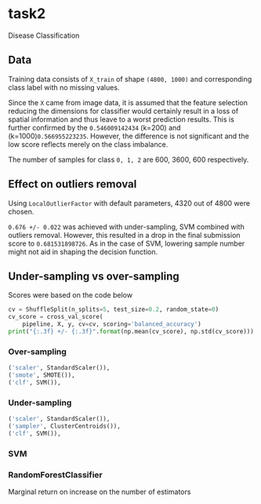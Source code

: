 # task2

Disease Classification

## Data

Training data consists of `X_train` of shape `(4800, 1000)` and corresponding class label with no missing values.

Since the `X` came from image data, it is assumed that the feature selection reducing the dimensions for classifier would certainly result in a loss of spatial information and thus leave to a worst prediction results. This is further confirmed by the `0.546009142434` \(k=200\) and \(k=1000\)`0.566955223235`. However, the difference is not significant and the low score reflects merely on the class imbalance.

The number of samples for class `0, 1, 2` are 600, 3600, 600 respectively.

## Effect on outliers removal

Using `LocalOutlierFactor` with default parameters, 4320 out of 4800 were chosen.

`0.676 +/- 0.022` was achieved with under-sampling, SVM combined with outliers removal. However, this resulted in a drop in the final submission score to `0.681531898726`. As in the case of SVM, lowering sample number might not aid in shaping the decision function.

## Under-sampling vs over-sampling

Scores were based on the code below 

```python
cv = ShuffleSplit(n_splits=5, test_size=0.2, random_state=0)
cv_score = cross_val_score(
    pipeline, X, y, cv=cv, scoring='balanced_accuracy')
print("{:.3f} +/- {:.3f}".format(np.mean(cv_score), np.std(cv_score)))
```

### Over-sampling

```python
('scaler', StandardScaler()),
('smote', SMOTE()),
('clf', SVM()),
```

### Under-sampling

```python
('scaler', StandardScaler()),
('sampler', ClusterCentroids()),
('clf', SVM()),
```

### SVM

### RandomForestClassifier

Marginal return on increase on the number of estimators
